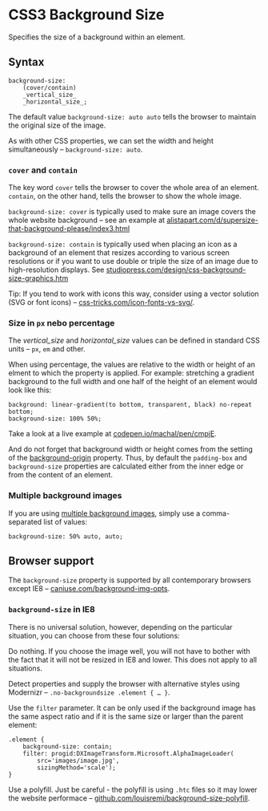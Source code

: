 CSS3 Background Size
====================

Specifies the size of a background within an element.

Syntax
------

~~~~~~~~~~~~~~~~~~~~~~~~~~~~~~~~~~~~~~~~~~~~~~~~~~~~~~~~~~~~~~~~~~~~~~~~~~~~~~~~
background-size:
    (cover/contain)
    _vertical_size_
    _horizontal_size_;
~~~~~~~~~~~~~~~~~~~~~~~~~~~~~~~~~~~~~~~~~~~~~~~~~~~~~~~~~~~~~~~~~~~~~~~~~~~~~~~~

The default value `background-size: auto auto` tells the browser to maintain the
original size of the image.

As with other CSS properties, we can set the width and height simultaneously –
`background-size: auto`.

### `cover` and `contain`

The key word `cover` tells the browser to cover the whole area of an element.
`contain`, on the other hand, tells the browser to show the whole image.

`background-size: cover` is typically used to make sure an image covers the
whole website background – see an example at
[alistapart.com/d/supersize-that-background-please/index3.html](<http://alistapart.com/d/supersize-that-background-please/index3.html>)

`background-size: contain` is typically used when placing an icon as a
background of an element that resizes according to various screen resolutions or
if you want to use double or triple the size of an image due to high-resolution
displays. See
[studiopress.com/design/css-background-size-graphics.htm](<http://www.studiopress.com/design/css-background-size-graphics.htm>)

Tip: If you tend to work with icons this way, consider using a vector solution
(SVG or font icons) –
[css-tricks.com/icon-fonts-vs-svg/](<http://css-tricks.com/icon-fonts-vs-svg/>).

### Size in `px` nebo percentage

The *vertical\_size* and *horizontal\_size* values can be defined in standard
CSS units – `px`, `em` and other.

When using percentage, the values are relative to the width or height of an
elment to which the property is applied. For example: stretching a gradient
background to the full width and one half of the height of an element would look
like this:

~~~~~~~~~~~~~~~~~~~~~~~~~~~~~~~~~~~~~~~~~~~~~~~~~~~~~~~~~~~~~~~~~~~~~~~~~~~~~~~~
background: linear-gradient(to bottom, transparent, black) no-repeat bottom;
background-size: 100% 50%;
~~~~~~~~~~~~~~~~~~~~~~~~~~~~~~~~~~~~~~~~~~~~~~~~~~~~~~~~~~~~~~~~~~~~~~~~~~~~~~~~

Take a look at a live example at
[codepen.io/machal/pen/cmpjE](<http://codepen.io/machal/pen/cmpjE>).

And do not forget that background width or height comes from the setting of the
[background-origin](<css3-background-origin.md>) property. Thus, by default the
`padding-box` and `background-size` properties are calculated either from the
inner edge or from the content of an element.

### Multiple background images

If you are using [multiple background images](<css3-multiple-backgrounds.md>),
simply use a comma-separated list of values:

~~~~~~~~~~~~~~~~~~~~~~~~~~~~~~~~~~~~~~~~~~~~~~~~~~~~~~~~~~~~~~~~~~~~~~~~~~~~~~~~
background-size: 50% auto, auto;
~~~~~~~~~~~~~~~~~~~~~~~~~~~~~~~~~~~~~~~~~~~~~~~~~~~~~~~~~~~~~~~~~~~~~~~~~~~~~~~~

Browser support
---------------

The `background-size` property is supported by all contemporary browsers except
IE8 –
[caniuse.com/background-img-opts](<http://caniuse.com/background-img-opts>).

### `background-size` in IE8

There is no universal solution, however, depending on the particular situation,
you can choose from these four solutions:

Do nothing. If you choose the image well, you will not have to bother with the
fact that it will not be resized in IE8 and lower. This does not apply to all
situations.

Detect properties and supply the browser with alternative styles using Modernizr
– `.no-backgroundsize .element { … }`.

Use the `filter` parameter. It can be only used if the background image has the
same aspect ratio and if it is the same size or larger than the parent element:

~~~~~~~~~~~~~~~~~~~~~~~~~~~~~~~~~~~~~~~~~~~~~~~~~~~~~~~~~~~~~~~~~~~~~~~~~~~~~~~~
.element {
    background-size: contain;
    filter: progid:DXImageTransform.Microsoft.AlphaImageLoader(
        src='images/image.jpg',
        sizingMethod='scale');
}
~~~~~~~~~~~~~~~~~~~~~~~~~~~~~~~~~~~~~~~~~~~~~~~~~~~~~~~~~~~~~~~~~~~~~~~~~~~~~~~~

Use a polyfill. Just be careful - the polyfill is using `.htc` files so it may
lower the website performace –
[github.com/louisremi/background-size-polyfill](<https://github.com/louisremi/background-size-polyfill>).
